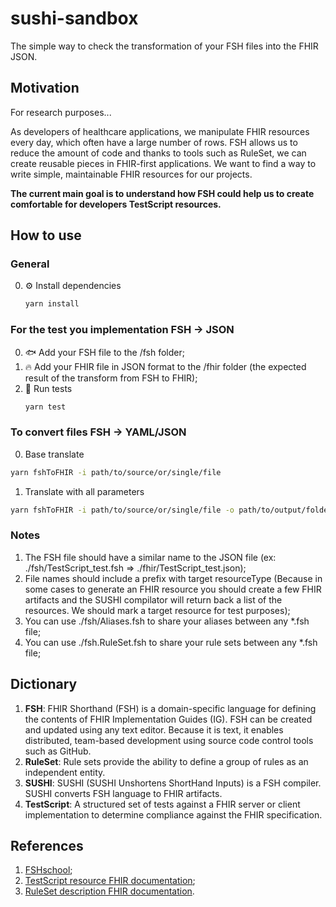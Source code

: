 # sushi-sandbox
The simple way to check the transformation of your FSH files into the FHIR JSON.

## Motivation
For research purposes...

As developers of healthcare applications, we manipulate FHIR resources every day, which often have a large number of rows. FSH allows us to reduce the amount of code and thanks to tools such as RuleSet, we can create reusable pieces in FHIR-first applications. We want to find a way to write simple, maintainable FHIR resources for our projects.

**The current main goal is to understand how FSH could help us to create comfortable for developers TestScript resources.**

## How to use
### General
0. ⚙️ Install dependencies
   ```bash
   yarn install
   ```
### For the test you implementation FSH -> JSON
0. 🐟 Add your FSH file to the /fsh folder;
1. 🔥 Add your FHIR file in JSON format to the /fhir folder (the expected result of the transform from FSH to FHIR);
2. 🧪 Run tests
   ```bash
   yarn test
   ```
### To convert files FSH -> YAML/JSON
0. Base translate
  ```bash
  yarn fshToFHIR -i path/to/source/or/single/file
  ```
1. Translate with all parameters
  ```bash
  yarn fshToFHIR -i path/to/source/or/single/file -o path/to/output/folder -r TestScript -e yaml
  ```
### Notes
1. The FSH file should have a similar name to the JSON file (ex: ./fsh/TestScript_test.fsh => ./fhir/TestScript_test.json);
2. File names should include a prefix with target resourceType (Because in some cases to generate an FHIR resource you should create a few FHIR artifacts and the SUSHI compilator will return back a list of the resources. We should mark a target resource for test purposes);
3. You can use ./fsh/Aliases.fsh to share your aliases between any *.fsh file;
4. You can use ./fsh.RuleSet.fsh to share your rule sets between any *.fsh file;
## Dictionary
1. **FSH**: FHIR Shorthand (FSH) is a domain-specific language for defining the contents of FHIR Implementation Guides (IG). FSH can be created and updated using any text editor. Because it is text, it enables distributed, team-based development using source code control tools such as GitHub.
2. **RuleSet**: Rule sets provide the ability to define a group of rules as an independent entity.
3. **SUSHI**: SUSHI (SUSHI Unshortens ShortHand Inputs) is a FSH compiler. SUSHI converts FSH language to FHIR artifacts.
4. **TestScript**: A structured set of tests against a FHIR server or client implementation to determine compliance against the FHIR specification.

## References
1. [FSHschool](https://fshschool.org/docs/);
2. [TestScript resource FHIR documentation](https://build.fhir.org/testscript.html);
3. [RuleSet description FHIR documentation](https://build.fhir.org/ig/HL7/fhir-shorthand/reference.html#defining-rule-sets).
